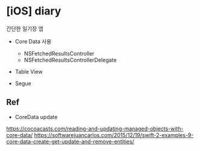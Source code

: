 # [iOS] diary 

간단한 일기장 앱

- Core Data 사용
  - NSFetchedResultsController
  - NSFetchedResultsControllerDelegate

- Table View

- Segue



Ref
---

- CoreData update

https://cocoacasts.com/reading-and-updating-managed-objects-with-core-data/
https://softwarejuancarlos.com/2015/12/19/swift-2-examples-9-core-data-create-get-update-and-remove-entities/
